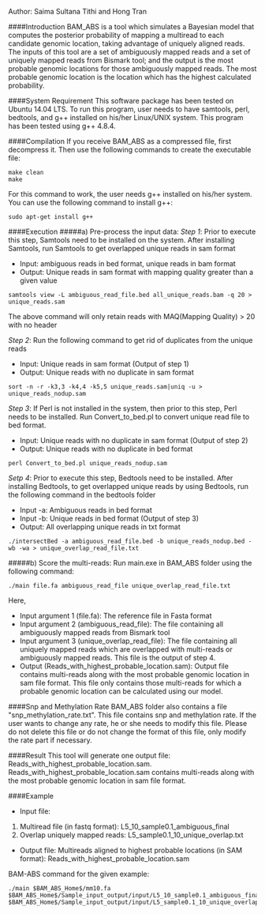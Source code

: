 Author: Saima Sultana Tithi and Hong Tran

####Introduction
BAM_ABS is a tool which simulates a Bayesian model that computes the posterior probability of mapping a multiread to each candidate genomic location, taking advantage of uniquely aligned reads. The inputs of this tool are a set of ambiguously mapped reads and a set of uniquely mapped reads from Bismark tool; and the output is the most probable genomic locations for those ambiguously mapped reads. The most probable genomic location is the location which has the highest calculated probability.

####System Requirement
This software package has been tested on Ubuntu 14.04 LTS. To run this program, user needs to have samtools, perl, bedtools, and g++ installed on his/her Linux/UNIX system. This program has been tested using g++ 4.8.4.

####Compilation
If you receive BAM_ABS as a compressed file, first decompress it. Then use the following commands to create the executable file:
```
make clean
make
```
For this command to work, the user needs g++ installed on his/her system. You can use the following command to install g++:
```
sudo apt-get install g++
```
	
####Execution
#####a) Pre-process the input data:
_Step 1_: Prior to execute this step, Samtools need to be installed on the system. After installing Samtools, run Samtools to get overlapped unique reads in sam format
* Input: ambiguous reads in bed format, unique reads in bam format
* Output: Unique reads in sam format with mapping quality greater than a given value
```
samtools view -L ambiguous_read_file.bed all_unique_reads.bam -q 20 > unique_reads.sam
```
The above command will only retain reads with MAQ(Mapping Quality) > 20 with no header

_Step 2_: Run the following command to get rid of duplicates from the unique reads
* Input: Unique reads in sam format (Output of step 1)
* Output: Unique reads with no duplicate in sam format
```
sort -n -r -k3,3 -k4,4 -k5,5 unique_reads.sam|uniq -u > unique_reads_nodup.sam
```

_Step 3_: If Perl is not installed in the system, then prior to this step, Perl needs to be installed. Run Convert_to_bed.pl to convert unique read file to bed format.
* Input: Unique reads with no duplicate in sam format (Output of step 2)
* Output: Unique reads with no duplicate in bed format
```
perl Convert_to_bed.pl unique_reads_nodup.sam
```

_Setp 4_: Prior to execute this step, Bedtools need to be installed. After installing Bedtools, to get overlapped unique reads by using Bedtools, run the following command in the bedtools folder
* Input -a: Ambiguous reads in bed format
* Input -b: Unique reads in bed format (Output of step 3)
* Output: All overlapping unique reads in txt format
```
./intersectBed -a ambiguous_read_file.bed -b unique_reads_nodup.bed -wb -wa > unique_overlap_read_file.txt
```

#####b) Score the multi-reads:
Run main.exe in BAM_ABS folder using the following command:
```
./main file.fa ambiguous_read_file unique_overlap_read_file.txt
```
Here,
* Input argument 1 (file.fa): The reference file in Fasta format
* Input argument 2 (ambiguous_read_file): The file containing all ambiguously mapped reads from Bismark tool
* Input argument 3 (unique_overlap_read_file): The file containing all uniquely mapped reads which are overlapped with multi-reads or ambiguously mapped reads. This file is the output of step 4.
* Output (Reads_with_highest_probable_location.sam): Output file contains multi-reads along with the most probable genomic location in sam file format. This file only contains those multi-reads for which a probable genomic location can be calculated using our model.

####Snp and Methylation Rate
BAM_ABS folder also contains a file "snp_methylation_rate.txt". This file contains snp and methylation rate. If the user wants to change any rate, he or she needs to modify this file. Please do not delete this file or do not change the format of this file, only modify the rate part if necessary.

####Result
This tool will generate one output file: Reads_with_highest_probable_location.sam. Reads_with_highest_probable_location.sam contains multi-reads along with the most probable genomic location in sam file format.

####Example
* Input file:
 1. Multiread file (in fastq format): L5_10_sample0.1_ambiguous_final
 2. Overlap uniquely mapped reads: L5_sample0.1_10_unique_overlap.txt
* Output file: Multireads aligned to highest probable locations (in SAM format): Reads_with_highest_probable_location.sam

BAM-ABS command for the given example:
```
./main $BAM_ABS_Home$/mm10.fa $BAM_ABS_Home$/Sample_input_output/input/L5_10_sample0.1_ambiguous_final $BAM_ABS_Home$/Sample_input_output/input/L5_sample0.1_10_unique_overlap.txt
```
